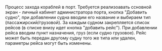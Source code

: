 Процесс захода кораблей в порт.
Требуется реализоавать ссновной экран - личный кабинет администратора порта, кнопка "Добавить судно", при добавлении судна вводим его название и выбираем тип (пассажирский/грузовой). 
За каждым судном закрепляется список рейсов (в списке внизу идет кнопка "добавить рейс"). При добавлении рейса вводим пункт назначения, груз (если судно грузовое).
Рейс может быть передан другому судну того же типа или удален, параметры рейса могут быть изменены.
